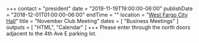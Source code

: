 +++
contact = "president"
date = "2019-11-19T19:00:00-06:00"
publishDate = "2018-12-01T01:00:00-06:00"
endTime = ""
location = "[West Fargo City Hall](/places/west-fargo-city-hall/)"
title = "November Club Meeting"
dates = [ "Business Meetings" ]
outputs = [ "HTML", "Calendar" ]
+++
Please enter through the north
doors adjacent to the 4th Ave E parking lot.

